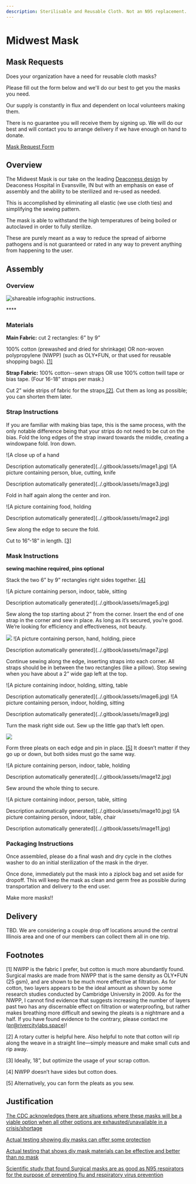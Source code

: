 ```yaml
---
description: Sterilisable and Reusable Cloth. Not an N95 replacement.
---
```


# Midwest Mask

## Mask Requests

Does your organization have a need for reusable cloth masks?

Please fill out the form below and we'll do our best to get you the masks you need.

Our supply is constantly in flux and dependent on local volunteers making them.

There is no guarantee you will receive them by signing up. We will do our best and will contact you to arrange delivery if we have enough on hand to donate.

[Mask Request Form](https://docs.google.com/forms/d/e/1FAIpQLSd4ZRjCT11ue2HLUsixIadBMptkuXtzpHWXqZMkVfGbQv8kvg/viewform?usp=sf_link)

## Overview

The Midwest Mask is our take on the leading [Deaconess design](https://www.deaconess.com/How-to-make-a-Face-Mask)  by Deaconess Hospital in Evansville, IN but with an emphasis on ease of assembly and the ability to be sterilized and re-used as needed.

This is accomplished by eliminating all elastic \(we use cloth ties\) and simplifying the sewing pattern.

The mask is able to withstand the high temperatures of being boiled or autoclaved in order to fully  sterilize.

These are purely meant as a way to reduce the spread of airborne pathogens and is not guaranteed or rated in any way to prevent anything from happening to the user.

## Assembly

### Overview

![shareable infographic instructions.](../.gitbook/assets/masks-infographic-2.jpg)

\*\*\*\*

### **Materials**

**Main Fabric:** cut 2 rectangles: 6” by 9”

100% cotton \(prewashed and dried for shrinkage\) OR non-woven polypropylene \(NWPP\) \(such as OLY\*FUN, or that used for reusable shopping bags\). [\[1\]](midwest-mask.md#footnotes)

**Strap Fabric:** 100% cotton--sewn straps OR use 100% cotton twill tape or bias tape. \(Four 16-18” straps per mask.\)

Cut 2” wide strips of fabric for the straps[ \[2\]](midwest-mask.md#footnotes). Cut them as long as possible; you can shorten them later.

### **Strap Instructions**

If you are familiar with making bias tape, this is the same process, with the only notable difference being that your strips do not need to be cut on the bias. Fold the long edges of the strap inward towards the middle, creating a windowpane fold. Iron down.

![A close up of a hand

Description automatically generated](../.gitbook/assets/image1.jpg)     ![A picture containing person, blue, cutting, knife

Description automatically generated](../.gitbook/assets/image3.jpg)

Fold in half again along the center and iron.

![A picture containing food, holding

Description automatically generated](../.gitbook/assets/image2.jpg)

Sew along the edge to secure the fold.

Cut to 16”-18” in length. [\[3\]](midwest-mask.md#footnotes)

### **Mask Instructions**

**sewing machine required, pins optional**

Stack the two 6” by 9” rectangles right sides together. [\[4\]](midwest-mask.md#footnotes)

![A picture containing person, indoor, table, sitting

Description automatically generated](../.gitbook/assets/image5.jpg)

Sew along the top starting about 2” from the corner. Insert the end of one strap in the corner and sew in place. As long as it’s secured, you’re good. We’re looking for efficiency and effectiveness, not beauty.

![](../.gitbook/assets/image4.jpg)    ![A picture containing person, hand, holding, piece

Description automatically generated](../.gitbook/assets/image7.jpg)

Continue sewing along the edge, inserting straps into each corner. All straps should be in between the two rectangles \(like a pillow\). Stop sewing when you have about a 2” wide gap left at the top.

![A picture containing indoor, holding, sitting, table

Description automatically generated](../.gitbook/assets/image6.jpg)    ![A picture containing person, indoor, holding, sitting

Description automatically generated](../.gitbook/assets/image9.jpg)

Turn the mask right side out. Sew up the little gap that’s left open.

![](../.gitbook/assets/image8.jpg)

Form three pleats on each edge and pin in place. [\[5\]](midwest-mask.md#footnotes) It doesn’t matter if they go up or down, but both sides must go the same way.

![A picture containing person, indoor, table, holding

Description automatically generated](../.gitbook/assets/image12.jpg)

Sew around the whole thing to secure.

![A picture containing indoor, person, table, sitting

Description automatically generated](../.gitbook/assets/image10.jpg)   ![A picture containing person, indoor, table, chair

Description automatically generated](../.gitbook/assets/image11.jpg)

### Packaging Instructions

Once assembled, please do a final wash and dry cycle in the clothes washer  to do an initial sterilization of the mask in the dryer.

Once done, immediately put the mask into a ziplock bag and set aside for dropoff. This will keep the mask as clean and germ free as possible during transportation and delivery to the end user.

Make more masks!!

## Delivery

TBD. We are considering a couple drop off locations around the central Illinois area and one of our members can collect them all in one trip. 

## Footnotes

\[1\] NWPP is the fabric I prefer, but cotton is much more abundantly found. Surgical masks are made from NWPP that is the same density as OLY\*FUN \(25 gsm\), and are shown to be much more effective at filtration. As for cotton, two layers appears to be the ideal amount as shown by some research studies conducted by Cambridge University in 2009. As for the NWPP, I cannot find evidence that suggests increasing the number of layers past two has any discernable effect on filtration or waterproofing, but rather makes breathing more difficult and sewing the pleats is a nightmare and a half. If you have found evidence to the contrary, please contact me \(pr@rivercitylabs.space\)!

\[2\] A rotary cutter is helpful here. Also helpful to note that cotton will rip along the weave in a straight line—simply measure and make small cuts and rip away.

\[3\] Ideally, 18”, but optimize the usage of your scrap cotton.

\[4\] NWPP doesn’t have sides but cotton does.

\[5\] Alternatively, you can form the pleats as you sew.

## Justification

[The CDC acknowledges there are situations where these masks will be a viable option when all other options are exhausted/unavailable in a crisis/shortage](https://www.cdc.gov/coronavirus/2019-ncov/hcp/respirators-strategy/crisis-alternate-strategies.html)

[Actual testing showing diy masks can offer some protection](https://smartairfilters.com/en/blog/diy-homemade-mask-protect-virus-coronavirus/)

[Actual testing that shows diy mask materials can be effective and better than no mask](https://smartairfilters.com/en/blog/best-materials-make-diy-face-mask-virus/?fbclid=IwAR0xb7giemOM-f0OmPE_g7DyBizqYqT85ndlod4KXE6XcEpLF2eBqPJd_Wk)

[Scientific study that found Surgical masks are as good as N95 respirators for the purpose of preventing flu and respiratory virus prevention](https://www.sciencedaily.com/releases/2019/09/190903134732.htm)

